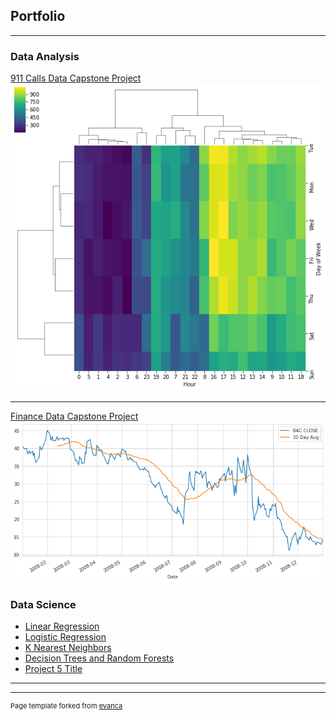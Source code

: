 ## Portfolio

---

### Data Analysis

[911 Calls Data Capstone Project](https://nbviewer.jupyter.org/github/ameyer73/ameyer73.github.io/blob/master/10-Data-Capstone-Projects/911%20Calls%20Project.ipynb)
<img src="DS_911_Image.png?raw=true"/>

---
[Finance Data Capstone Project](https://nbviewer.jupyter.org/github/ameyer73/ameyer73.github.io/blob/master/10-Data-Capstone-Projects/Finance%20Project.ipynb)
<img src="DS_Finance_Image.png?raw=true"/>

### Data Science

- [Linear Regression](http://example.com/)
- [Logistic Regression](http://example.com/)
- [K Nearest Neighbors](http://example.com/)
- [Decision Trees and Random Forests](http://example.com/)
- [Project 5 Title](http://example.com/)

---




---
<p style="font-size:11px">Page template forked from <a href="https://github.com/evanca/quick-portfolio">evanca</a></p>
<!-- Remove above link if you don't want to attibute -->
